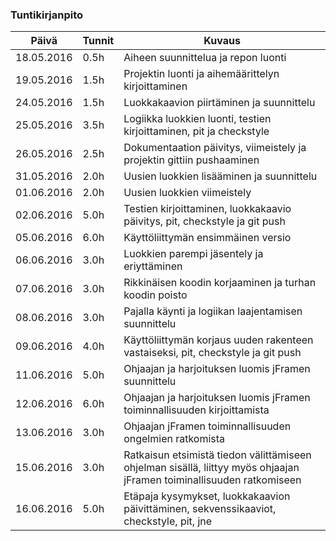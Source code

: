 ### Tuntikirjanpito
Päivä | Tunnit | Kuvaus
--------------- | ----- | ------
18.05.2016 | 0.5h | Aiheen suunnittelua ja repon luonti
19.05.2016 | 1.5h | Projektin luonti ja aihemäärittelyn kirjoittaminen
24.05.2016 | 1.5h | Luokkakaavion piirtäminen ja suunnittelu
25.05.2016 | 3.5h | Logiikka luokkien luonti, testien kirjoittaminen, pit ja checkstyle
26.05.2016 | 2.5h | Dokumentaation päivitys, viimeistely ja projektin gittiin pushaaminen
31.05.2016 | 2.0h | Uusien luokkien lisääminen ja suunnittelu
01.06.2016 | 2.0h | Uusien luokkien viimeistely
02.06.2016 | 5.0h | Testien kirjoittaminen, luokkakaavio päivitys, pit, checkstyle ja git push
05.06.2016 | 6.0h | Käyttöliittymän ensimmäinen versio
06.06.2016 | 3.0h | Luokkien parempi jäsentely ja eriyttäminen
07.06.2016 | 3.0h | Rikkinäisen koodin korjaaminen ja turhan koodin poisto
08.06.2016 | 3.0h | Pajalla käynti ja logiikan laajentamisen suunnittelu
09.06.2016 | 4.0h | Käyttöliittymän korjaus uuden rakenteen vastaiseksi, pit, checkstyle ja git push
11.06.2016 | 5.0h | Ohjaajan ja harjoituksen luomis jFramen suunnittelu
12.06.2016 | 6.0h | Ohjaajan ja harjoituksen luomis jFramen toiminnallisuuden kirjoittamista
13.06.2016 | 3.0h | Ohjaajan jFramen toiminnallisuuden ongelmien ratkomista
15.06.2016 | 3.0h | Ratkaisun etsimistä tiedon välittämiseen ohjelman sisällä, liittyy myös ohjaajan jFramen toiminallisuuden ratkomiseen
16.06.2016 | 5.0h | Etäpaja kysymykset, luokkakaavion päivittäminen, sekvenssikaaviot, checkstyle, pit, jne
